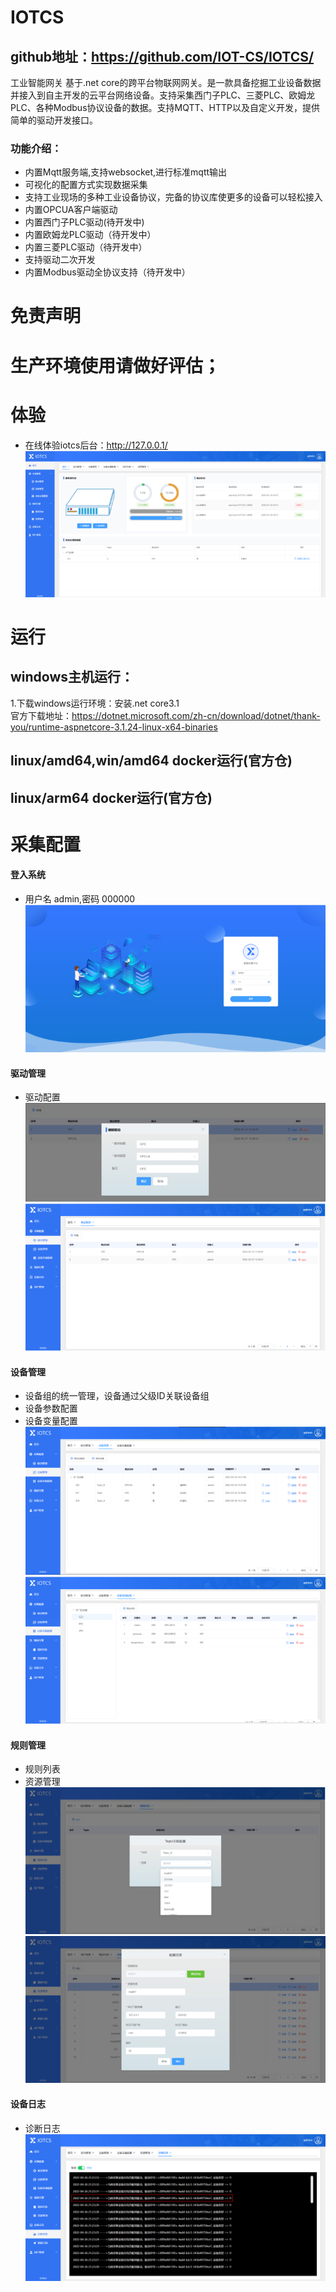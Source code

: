 # IOTCS
## github地址：https://github.com/IOT-CS/IOTCS/
工业智能网关
基于.net core的跨平台物联网网关。是一款具备挖掘工业设备数据并接入到自主开发的云平台网络设备。支持采集西门子PLC、三菱PLC、欧姆龙PLC、各种Modbus协议设备的数据。支持MQTT、HTTP以及自定义开发，提供简单的驱动开发接口。  
### 功能介绍：
* 内置Mqtt服务端,支持websocket,进行标准mqtt输出
* 可视化的配置方式实现数据采集
* 支持工业现场的多种工业设备协议，完备的协议库使更多的设备可以轻松接入
* 内置OPCUA客户端驱动
* 内置西门子PLC驱动(待开发中)
* 内置欧姆龙PLC驱动（待开发中）
* 内置三菱PLC驱动（待开发中）
* 支持驱动二次开发
* 内置Modbus驱动全协议支持（待开发中）  


# 免责声明
# 生产环境使用请做好评估；
# 体验
* 在线体验iotcs后台：http://127.0.0.1/    
![image](images/1648891279.jpg)
# 运行
## windows主机运行：
1.下载windows运行环境：安装.net core3.1   
官方下载地址：https://dotnet.microsoft.com/zh-cn/download/dotnet/thank-you/runtime-aspnetcore-3.1.24-linux-x64-binaries
## linux/amd64,win/amd64 docker运行(官方仓)
## linux/arm64 docker运行(官方仓)
# 采集配置
#### 登入系统
* 用户名 admin,密码 000000  
![image](images/1648884682.jpg)
#### 驱动管理
* 驱动配置  
![image](images/1648891338.jpg)
![image](images/1648891309.jpg)
#### 设备管理
* 设备组的统一管理，设备通过父级ID关联设备组
* 设备参数配置  
* 设备变量配置  
![image](images/device.jpg)
![image](images/datalocation.jpg)
#### 规则管理
* 规则列表
* 资源管理  
![image](images/1648891377.jpg)
![image](images/1648891419.jpg)
#### 设备日志
* 诊断日志   
![image](images/diagnostics.png)
